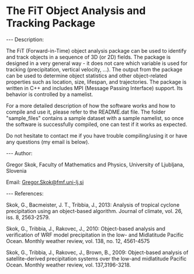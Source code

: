 # The FiT Object Analysis and Tracking Package 

--- Description:

The FiT (Forward-in-Time) object analysis package can be used to identify and track objects in a sequence of 3D (or 2D) fields. The package is designed in a very general way - it does not care which variable is used for tracking (precipitation, vertical velocity, ...). The output from the package can be used to determine object statistics and other object-related properties such as location, size, lifespan, and trajectories. The package is written in C++ and includes MPI (Message Passing Interface) support. Its behavior is controlled by a namelist. 

For a more detailed description of how the software works and how to compile and use it, please refer to the README.dat file. The folder "sample_files" contains a sample dataset with a sample namelist, so once the software is successfully compiled, one can test if it works as expected. 

Do not hesitate to contact me if you have trouble compiling/using it or have any questions (my email is below).

--- Author:

Gregor Skok, Faculty of Mathematics and Physics, University of Ljubljana, Slovenia

Email: Gregor.Skok@fmf.uni-lj.si

--- References:

Skok, G., Bacmeister, J. T., Tribbia, J., 2013: Analysis of tropical cyclone precipitation using an object-based algorithm. Journal of climate, vol. 26, iss. 8, 2563-2579.

Skok, G., Tribbia, J., Rakovec, J., 2010: Object-based analysis and verification of WRF model precipitation in the low- and Midlatitude Pacific Ocean. Monthly weather review,  vol. 138, no. 12, 4561-4575

Skok, G., Tribbia, J., Rakovec, J., Brown, B., 2009: Object-based analysis of satellite-derived precipitation systems over the low-and midlatitude Pacific Ocean. Monthly weather review, vol. 137,3196-3218.
